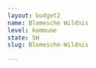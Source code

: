 ```yaml
---
layout: budget2
name: Blomesche Wildnis
level: kommune
state: SH
slug: Blomesche-Wildnis

---
```



